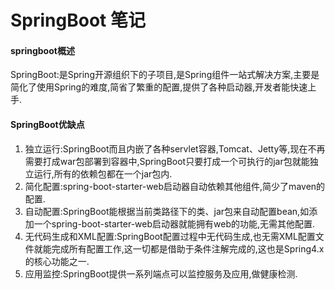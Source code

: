 
# SpringBoot 笔记

#### springboot概述
SpringBoot:是Spring开源组织下的子项目,是Spring组件一站式解决方案,主要是简化了使用Spring的难度,简省了繁重的配置,提供了各种启动器,开发者能快速上手.

#### SpringBoot优缺点
1. 独立运行:SpringBoot而且内嵌了各种servlet容器,Tomcat、Jetty等,现在不再需要打成war包部署到容器中,SpringBoot只要打成一个可执行的jar包就能独立运行,所有的依赖包都在一个jar包内.
2. 简化配置:spring-boot-starter-web启动器自动依赖其他组件,简少了maven的配置.
3. 自动配置:SpringBoot能根据当前类路径下的类、jar包来自动配置bean,如添加一个spring-boot-starter-web启动器就能拥有web的功能,无需其他配置.
4. 无代码生成和XML配置:SpringBoot配置过程中无代码生成,也无需XML配置文件就能完成所有配置工作,这一切都是借助于条件注解完成的,这也是Spring4.x的核心功能之一.
5. 应用监控:SpringBoot提供一系列端点可以监控服务及应用,做健康检测.























































































